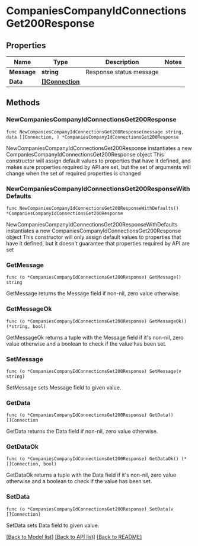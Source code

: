 # CompaniesCompanyIdConnectionsGet200Response

## Properties

Name | Type | Description | Notes
------------ | ------------- | ------------- | -------------
**Message** | **string** | Response status message | 
**Data** | [**[]Connection**](Connection.md) |  | 

## Methods

### NewCompaniesCompanyIdConnectionsGet200Response

`func NewCompaniesCompanyIdConnectionsGet200Response(message string, data []Connection, ) *CompaniesCompanyIdConnectionsGet200Response`

NewCompaniesCompanyIdConnectionsGet200Response instantiates a new CompaniesCompanyIdConnectionsGet200Response object
This constructor will assign default values to properties that have it defined,
and makes sure properties required by API are set, but the set of arguments
will change when the set of required properties is changed

### NewCompaniesCompanyIdConnectionsGet200ResponseWithDefaults

`func NewCompaniesCompanyIdConnectionsGet200ResponseWithDefaults() *CompaniesCompanyIdConnectionsGet200Response`

NewCompaniesCompanyIdConnectionsGet200ResponseWithDefaults instantiates a new CompaniesCompanyIdConnectionsGet200Response object
This constructor will only assign default values to properties that have it defined,
but it doesn't guarantee that properties required by API are set

### GetMessage

`func (o *CompaniesCompanyIdConnectionsGet200Response) GetMessage() string`

GetMessage returns the Message field if non-nil, zero value otherwise.

### GetMessageOk

`func (o *CompaniesCompanyIdConnectionsGet200Response) GetMessageOk() (*string, bool)`

GetMessageOk returns a tuple with the Message field if it's non-nil, zero value otherwise
and a boolean to check if the value has been set.

### SetMessage

`func (o *CompaniesCompanyIdConnectionsGet200Response) SetMessage(v string)`

SetMessage sets Message field to given value.


### GetData

`func (o *CompaniesCompanyIdConnectionsGet200Response) GetData() []Connection`

GetData returns the Data field if non-nil, zero value otherwise.

### GetDataOk

`func (o *CompaniesCompanyIdConnectionsGet200Response) GetDataOk() (*[]Connection, bool)`

GetDataOk returns a tuple with the Data field if it's non-nil, zero value otherwise
and a boolean to check if the value has been set.

### SetData

`func (o *CompaniesCompanyIdConnectionsGet200Response) SetData(v []Connection)`

SetData sets Data field to given value.



[[Back to Model list]](../README.md#documentation-for-models) [[Back to API list]](../README.md#documentation-for-api-endpoints) [[Back to README]](../README.md)


